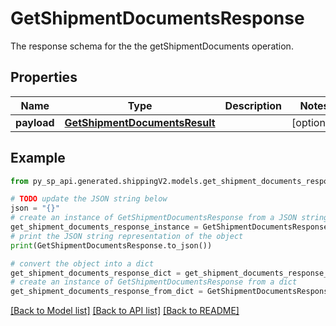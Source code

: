 # GetShipmentDocumentsResponse

The response schema for the the getShipmentDocuments operation.

## Properties

Name | Type | Description | Notes
------------ | ------------- | ------------- | -------------
**payload** | [**GetShipmentDocumentsResult**](GetShipmentDocumentsResult.md) |  | [optional] 

## Example

```python
from py_sp_api.generated.shippingV2.models.get_shipment_documents_response import GetShipmentDocumentsResponse

# TODO update the JSON string below
json = "{}"
# create an instance of GetShipmentDocumentsResponse from a JSON string
get_shipment_documents_response_instance = GetShipmentDocumentsResponse.from_json(json)
# print the JSON string representation of the object
print(GetShipmentDocumentsResponse.to_json())

# convert the object into a dict
get_shipment_documents_response_dict = get_shipment_documents_response_instance.to_dict()
# create an instance of GetShipmentDocumentsResponse from a dict
get_shipment_documents_response_from_dict = GetShipmentDocumentsResponse.from_dict(get_shipment_documents_response_dict)
```
[[Back to Model list]](../README.md#documentation-for-models) [[Back to API list]](../README.md#documentation-for-api-endpoints) [[Back to README]](../README.md)


